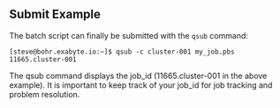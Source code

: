## Submit Example

The batch script can finally be submitted with the `qsub` command:

```
[steve@bohr.exabyte.io:~]$ qsub -c cluster-001 my_job.pbs
11665.cluster-001
```

The qsub command displays the job_id (11665.cluster-001 in the above example). It is important to keep track of your job_id for job tracking and problem resolution.
